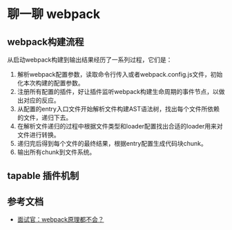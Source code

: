 # 聊一聊 webpack

## webpack构建流程
从启动webpack构建到输出结果经历了一系列过程，它们是：
1. 解析webpack配置参数，读取命令行传入或者webpack.config.js文件，初始化本次构建的配置参数。
2. 注册所有配置的插件，好让插件监听webpack构建生命周期的事件节点，以做出对应的反应。
3. 从配置的entry入口文件开始解析文件构建AST语法树，找出每个文件所依赖的文件，递归下去。
4. 在解析文件递归的过程中根据文件类型和loader配置找出合适的loader用来对文件进行转换。
5. 递归完后得到每个文件的最终结果，根据entry配置生成代码块chunk。
6. 输出所有chunk到文件系统。

## tapable 插件机制

## 参考文档
- [面试官：webpack原理都不会？](https://juejin.cn/post/6859538537830858759)

